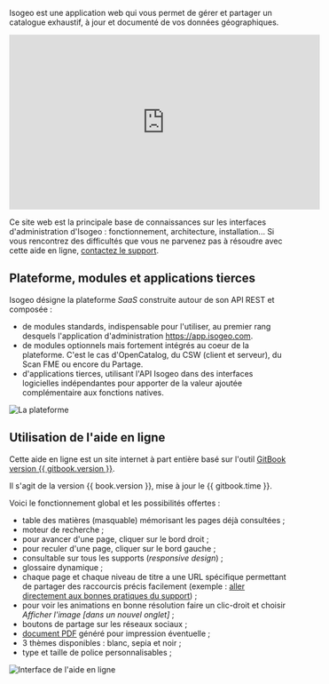 Isogeo est une application web qui vous permet de gérer et partager un catalogue exhaustif, à jour et documenté de vos données géographiques.

<iframe width="560" height="315" src="https://www.youtube.com/embed/JbBxxpC4hzQ" frameborder="0" allowfullscreen></iframe>

Ce site web est la principale base de connaissances sur les interfaces d'administration d'Isogeo : fonctionnement, architecture, installation... Si vous rencontrez des difficultés que vous ne parvenez pas à résoudre avec cette aide en ligne, [contactez le support](support/README.html).


## Plateforme, modules et applications tierces

Isogeo désigne la plateforme _SaaS_ construite autour de son API REST et composée :
* de modules standards, indispensable pour l'utiliser, au premier rang desquels l'application d'administration https://app.isogeo.com.
* de modules optionnels mais fortement intégrés au coeur de la plateforme. C'est le cas d'OpenCatalog, du CSW (client et serveur), du Scan FME ou encore du Partage.
* d'applications tierces,  utilisant l'API Isogeo dans des interfaces logicielles indépendantes pour apporter de la valeur ajoutée complémentaire aux fonctions natives.

![La plateforme](/images/offer_schema_platform_modAPI.png "Modules et ressources de la plateforme Isogeo")

## Utilisation de l'aide en ligne

Cette aide en ligne est un site internet à part entière basé sur l'outil [GitBook version {{ gitbook.version }}](https://www.gitbook.com/).

Il s'agit de la version {{ book.version }}, mise à jour le {{ gitbook.time }}.

Voici le fonctionnement global et les possibilités offertes :

* table des matières (masquable) mémorisant les pages déjà consultées <i class="fa fa-align-justify"></i> ;
* moteur de recherche <i class="fa fa-search"></i> ;
* pour avancer d'une page, cliquer sur le bord droit <i class="fa fa-angle-right"></i> ;
* pour reculer d'une page, cliquer sur le bord gauche <i class="fa fa-angle-left"></i> ;
* consultable sur tous les supports (*responsive design*) ;
* glossaire dynamique ;
* chaque page et chaque niveau de titre a une URL spécifique permettant de partager des raccourcis précis facilement (exemple : [aller directement aux bonnes pratiques du support](/fr/support/README.html#bonnes-pratiques)) ;
* pour voir les animations en bonne résolution faire un clic-droit et choisir *Afficher l'image [dans un nouvel onglet]* ;
* boutons de partage sur les réseaux sociaux ;
* [document PDF](../Isogeo.Help_fr.pdf) généré pour impression éventuelle <i class="fa fa-file-pdf-o"></i> ;
* 3 thèmes disponibles : blanc, sepia et noir ;
* type et taille de police personnalisables ;

![Interface de l'aide en ligne](/images/GitBook_help.png "Utiliser GitBook")

